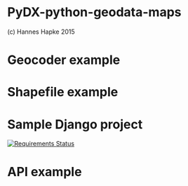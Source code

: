 # PyDX-python-geodata-maps

(c) Hannes Hapke 2015


# Geocoder example

# Shapefile example

# Sample Django project
[![Requirements Status](https://requires.io/github/hanneshapke/PyDX-python-geodata-maps/requirements.svg?branch=master)](https://requires.io/github/hanneshapke/PyDX-python-geodata-maps/requirements/?branch=master)

# API example
